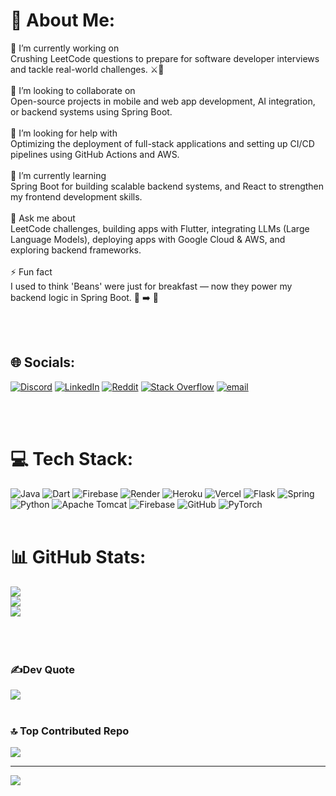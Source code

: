 
# 💫 About Me:

🚀 I’m currently working on<br>Crushing LeetCode questions to prepare for software developer interviews and tackle real-world challenges. 
⚔️🚀<br><br>🤝 I’m looking to collaborate on<br>Open-source projects in mobile and web app development, AI integration, or backend systems using Spring Boot.<br><br>🤔 I’m looking for help with<br>Optimizing the deployment of full-stack applications and setting up CI/CD pipelines using GitHub Actions and AWS.<br><br>🌱 I’m currently learning<br>Spring Boot for building scalable backend systems, and React to strengthen my frontend development skills.<br><br>💬 Ask me about<br>LeetCode challenges, building apps with Flutter, integrating LLMs (Large Language Models), deploying apps with Google Cloud & AWS, and exploring backend frameworks.<br><br>⚡ Fun fact<br>I used to think 'Beans' were just for breakfast — now they power my backend logic in Spring Boot. 🫘 ➡️ 💾

<br><br>
## 🌐 Socials:
[![Discord](https://img.shields.io/badge/Discord-%237289DA.svg?logo=discord&logoColor=white)](https://discord.gg/d) [![LinkedIn](https://img.shields.io/badge/LinkedIn-%230077B5.svg?logo=linkedin&logoColor=white)](https://linkedin.com/in/https://www.linkedin.com/in/harinarayanan1) [![Reddit](https://img.shields.io/badge/Reddit-%23FF4500.svg?logo=Reddit&logoColor=white)](https://reddit.com/user/Quiet_Source_832) [![Stack Overflow](https://img.shields.io/badge/-Stackoverflow-FE7A16?logo=stack-overflow&logoColor=white)](https://stackoverflow.com/users/30253192/hari-narayanan)
   [![email](https://img.shields.io/badge/Email-D14836?logo=gmail&logoColor=white)](mailto:harinarayanan2711@gmail.com) 
   
   <br><br>
# 💻 Tech Stack:
![Java](https://img.shields.io/badge/java-%23ED8B00.svg?style=for-the-badge&logo=openjdk&logoColor=white) ![Dart](https://img.shields.io/badge/dart-%230175C2.svg?style=for-the-badge&logo=dart&logoColor=white) ![Firebase](https://img.shields.io/badge/firebase-%23039BE5.svg?style=for-the-badge&logo=firebase) ![Render](https://img.shields.io/badge/Render-%46E3B7.svg?style=for-the-badge&logo=render&logoColor=white) ![Heroku](https://img.shields.io/badge/heroku-%23430098.svg?style=for-the-badge&logo=heroku&logoColor=white) ![Vercel](https://img.shields.io/badge/vercel-%23000000.svg?style=for-the-badge&logo=vercel&logoColor=white) ![Flask](https://img.shields.io/badge/flask-%23000.svg?style=for-the-badge&logo=flask&logoColor=white) ![Spring](https://img.shields.io/badge/spring-%236DB33F.svg?style=for-the-badge&logo=spring&logoColor=white) ![Python](https://img.shields.io/badge/python-3670A0?style=for-the-badge&logo=python&logoColor=ffdd54) ![Apache Tomcat](https://img.shields.io/badge/apache%20tomcat-%23F8DC75.svg?style=for-the-badge&logo=apache-tomcat&logoColor=black) ![Firebase](https://img.shields.io/badge/firebase-a08021?style=for-the-badge&logo=firebase&logoColor=ffcd34) ![GitHub](https://img.shields.io/badge/github-%23121011.svg?style=for-the-badge&logo=github&logoColor=white) ![PyTorch](https://img.shields.io/badge/PyTorch-%23EE4C2C.svg?style=for-the-badge&logo=PyTorch&logoColor=white)
<br><br>
# 📊 GitHub Stats:
![](https://github-readme-stats.vercel.app/api?username=Hariii27&theme=blue_navy&hide_border=false&include_all_commits=true&count_private=true)<br/>
![](https://nirzak-streak-stats.vercel.app/?user=Hariii27&theme=blue_navy&hide_border=false)<br/>
![](https://github-readme-stats.vercel.app/api/top-langs/?username=Hariii27&theme=blue_navy&hide_border=false&include_all_commits=true&count_private=true&layout=compact)
<br>
</br>
<br>
<br>
### ✍️Dev Quote
![](https://quotes-github-readme.vercel.app/api?type=horizontal&theme=merko)
<br>
</br>
### 🔝 Top Contributed Repo
![](https://github-contributor-stats.vercel.app/api?username=Hariii27&limit=5&theme=dark&combine_all_yearly_contributions=true)


---
[![](https://visitcount.itsvg.in/api?id=Hariii27&icon=0&color=0)](https://visitcount.itsvg.in)

<!-- Proudly created with GPRM ( https://gprm.itsvg.in ) -->
<!--
**Hariii27/Hariii27** is a ✨ _special_ ✨ repository because its `README.md` (this file) appears on your GitHub profile.

Here are some ideas to get you started:

- 🔭 I’m currently working on ...
- 🌱 I’m currently learning ...
- 👯 I’m looking to collaborate on ...
- 🤔 I’m looking for help with ...
- 💬 Ask me about ...
- 📫 How to reach me: ...
- 😄 Pronouns: ...
- ⚡ Fun fact: ...
-->
